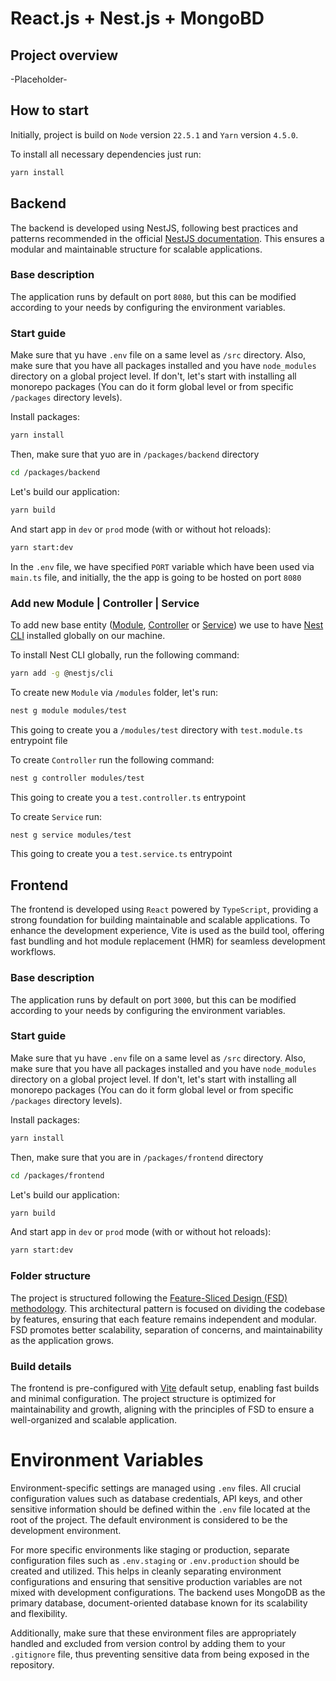 # React.js + Nest.js + MongoBD

## Project overview
-Placeholder-

## How to start
Initially, project is build on `Node` version `22.5.1` and `Yarn` version `4.5.0`.

To install all necessary dependencies just run:
```bash
yarn install
```

## Backend
The backend is developed using NestJS, following best practices and patterns recommended in the official [NestJS documentation](https://docs.nestjs.com). This ensures a modular and maintainable structure for scalable applications.

### Base description
The application runs by default on port `8080`, but this can be modified according to your needs by configuring the environment variables.

### Start guide
Make sure that yu have `.env` file on a same level as `/src` directory. Also, make sure that you have all packages installed and you have `node_modules` directory on a global project level. If don't, let's start with installing all monorepo packages (You can do it form global level or from specific `/packages` directory levels).

Install packages:
```bash
yarn install
```

Then, make sure that yuo are in `/packages/backend` directory
```bash
cd /packages/backend
```

Let's build our application:
```bash
yarn build
```

And start app in `dev` or `prod` mode (with or without hot reloads):
```bash
yarn start:dev
```

In the `.env` file, we have specified `PORT` variable which have been used via `main.ts` file, and initially, the the app is going to be hosted on port `8080`

### Add new Module | Controller | Service
To add new base entity ([Module](https://docs.nestjs.com/modules), [Controller](https://docs.nestjs.com/controllers) or [Service](https://docs.nestjs.com/providers#services)) we use to have [Nest CLI](https://docs.nestjs.com/cli/overview) installed globally on our machine.

To install Nest CLI globally, run the following command:
```bash
yarn add -g @nestjs/cli
```

To create new `Module` via `/modules` folder, let's run:
```bash
nest g module modules/test
``` 
This going to create you a `/modules/test` directory with `test.module.ts` entrypoint file

To create `Controller` run the following command:
```bash
nest g controller modules/test
```
This going to create you a `test.controller.ts` entrypoint

To create `Service` run:
```bash
nest g service modules/test
```
This going to create you a `test.service.ts` entrypoint

## Frontend
The frontend is developed using `React` powered by `TypeScript`, providing a strong foundation for building maintainable and scalable applications. To enhance the development experience, Vite is used as the build tool, offering fast bundling and hot module replacement (HMR) for seamless development workflows.

### Base description
The application runs by default on port `3000`, but this can be modified according to your needs by configuring the environment variables.

### Start guide
Make sure that yu have `.env` file on a same level as `/src` directory. Also, make sure that you have all packages installed and you have `node_modules` directory on a global project level. If don't, let's start with installing all monorepo packages (You can do it form global level or from specific `/packages` directory levels).

Install packages:
```bash
yarn install
```

Then, make sure that you are in `/packages/frontend` directory
```bash
cd /packages/frontend
```

Let's build our application:
```bash
yarn build
```

And start app in `dev` or `prod` mode (with or without hot reloads):
```bash
yarn start:dev
```

### Folder structure
The project is structured following the [Feature-Sliced Design (FSD) methodology](https://feature-sliced.design/docs/get-started/overview). This architectural pattern is focused on dividing the codebase by features, ensuring that each feature remains independent and modular. FSD promotes better scalability, separation of concerns, and maintainability as the application grows.

### Build details
The frontend is pre-configured with [Vite](https://vite.dev) default setup, enabling fast builds and minimal configuration. The project structure is optimized for maintainability and growth, aligning with the principles of FSD to ensure a well-organized and scalable application.

# Environment Variables
Environment-specific settings are managed using `.env` files. All crucial configuration values such as database credentials, API keys, and other sensitive information should be defined within the `.env` file located at the root of the project. The default environment is considered to be the development environment.

For more specific environments like staging or production, separate configuration files such as `.env.staging` or `.env.production` should be created and utilized. This helps in cleanly separating environment configurations and ensuring that sensitive production variables are not mixed with development configurations. The backend uses MongoDB as the primary database, document-oriented database known for its scalability and flexibility.

Additionally, make sure that these environment files are appropriately handled and excluded from version control by adding them to your `.gitignore` file, thus preventing sensitive data from being exposed in the repository.
